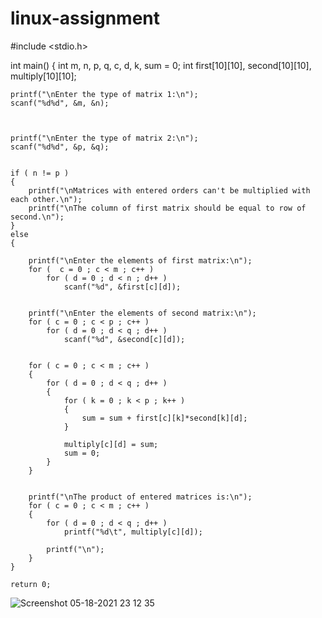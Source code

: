 # linux-assignment
#include <stdio.h>

int main()
{
    int m, n, p, q, c, d, k, sum = 0;
    int first[10][10], second[10][10], multiply[10][10];

    printf("\nEnter the type of matrix 1:\n");
    scanf("%d%d", &m, &n);



    printf("\nEnter the type of matrix 2:\n");
    scanf("%d%d", &p, &q);


    if ( n != p )
    {
        printf("\nMatrices with entered orders can't be multiplied with each other.\n");
        printf("\nThe column of first matrix should be equal to row of second.\n");
    }
    else
    {

        printf("\nEnter the elements of first matrix:\n");
        for (  c = 0 ; c < m ; c++ )
            for ( d = 0 ; d < n ; d++ )
                scanf("%d", &first[c][d]);


        printf("\nEnter the elements of second matrix:\n");
        for ( c = 0 ; c < p ; c++ )
            for ( d = 0 ; d < q ; d++ )
                scanf("%d", &second[c][d]);


        for ( c = 0 ; c < m ; c++ )
        {
            for ( d = 0 ; d < q ; d++ )
            {
                for ( k = 0 ; k < p ; k++ )
                {
                    sum = sum + first[c][k]*second[k][d];
                }

                multiply[c][d] = sum;
                sum = 0;
            }
        }


        printf("\nThe product of entered matrices is:\n");
        for ( c = 0 ; c < m ; c++ )
        {
            for ( d = 0 ; d < q ; d++ )
                printf("%d\t", multiply[c][d]);

            printf("\n");
        }
    }

    return 0;
![Screenshot 05-18-2021 23 12 35](https://user-images.githubusercontent.com/77538165/118725357-b5798a80-b7e4-11eb-8d58-f3645f89b1b9.png)


